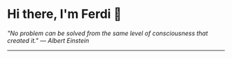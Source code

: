 <h1>Hi there, I'm Ferdi 👋</h1>

<p><em>
  "No problem can be solved from the same level of consciousness that created it." — Albert Einstein
</em></p>

---
